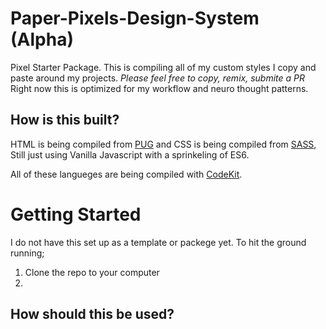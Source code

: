 # Paper-Pixels-Design-System (Alpha)

Pixel Starter Package. This is compiling all of my custom styles I copy and paste around my projects. _Please feel free to copy, remix, submite a PR_ Right now this is optimized for my workflow and neuro thought patterns.

## How is this built?

HTML is being compiled from [PUG][pug-link] and CSS is being compiled from [SASS][sass-link], Still just using Vanilla Javascript with a sprinkeling of ES6.

All of these langueges are being compiled with [CodeKit][codekit-link].

# Getting Started

I do not have this set up as a template or packege yet. To hit the ground running;

1. Clone the repo to your computer
2.

## How should this be used?

<!-- ======= Links ======= -->

[codekit-link]: https://codekitapp.com/
[pug-link]: https://pugjs.org/
[sass-link]: https://sass-lang.com/
